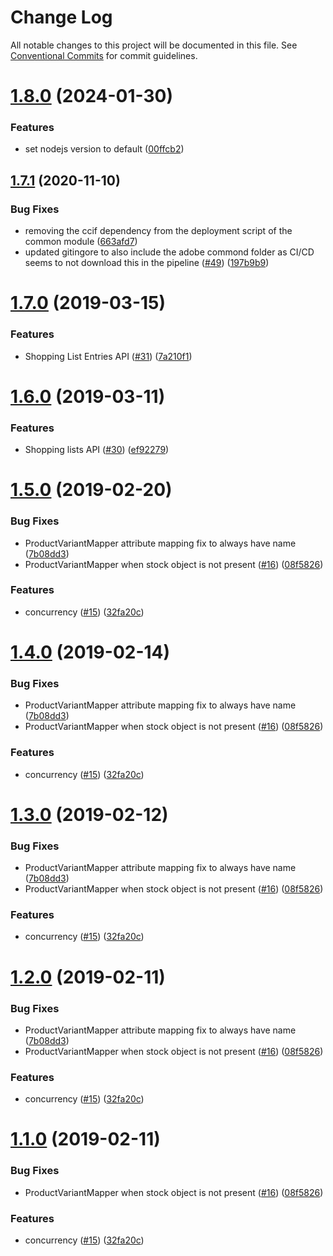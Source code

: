 # Change Log

All notable changes to this project will be documented in this file.
See [Conventional Commits](https://conventionalcommits.org) for commit guidelines.

# [1.8.0](https://github.com/diconium/commerce-cif-hybris/compare/@diconium/commerce-cif-hybris-common@1.7.1...@diconium/commerce-cif-hybris-common@1.8.0) (2024-01-30)


### Features

* set nodejs version to default ([00ffcb2](https://github.com/diconium/commerce-cif-hybris/commit/00ffcb287cefcbc89759c908aca581ee59aa5af7))





## [1.7.1](https://github.com/diconium/commerce-cif-hybris/compare/@diconium/commerce-cif-hybris-common@1.7.0...@diconium/commerce-cif-hybris-common@1.7.1) (2020-11-10)


### Bug Fixes

* removing the ccif dependency from the deployment script of the common module ([663afd7](https://github.com/diconium/commerce-cif-hybris/commit/663afd77db69dff927c46081a47c6892ce8e9b23))
* updated gitingore to also include the adobe commond folder as CI/CD seems to not download this in the pipeline ([#49](https://github.com/diconium/commerce-cif-hybris/issues/49)) ([197b9b9](https://github.com/diconium/commerce-cif-hybris/commit/197b9b929b2fa03028a8dbb26674de8a30377818))





# [1.7.0](https://github.com/diconium/commerce-cif-hybris/compare/@diconium/commerce-cif-hybris-common@1.6.0...@diconium/commerce-cif-hybris-common@1.7.0) (2019-03-15)


### Features

* Shopping List Entries API ([#31](https://github.com/diconium/commerce-cif-hybris/issues/31)) ([7a210f1](https://github.com/diconium/commerce-cif-hybris/commit/7a210f1))





# [1.6.0](https://github.com/diconium/commerce-cif-hybris/compare/@diconium/commerce-cif-hybris-common@1.5.0...@diconium/commerce-cif-hybris-common@1.6.0) (2019-03-11)


### Features

* Shopping lists API ([#30](https://github.com/diconium/commerce-cif-hybris/issues/30)) ([ef92279](https://github.com/diconium/commerce-cif-hybris/commit/ef92279))





# [1.5.0](https://github.com/diconium/commerce-cif-hybris/compare/@diconium/commerce-cif-hybris-common@1.0.1...@diconium/commerce-cif-hybris-common@1.5.0) (2019-02-20)


### Bug Fixes

* ProductVariantMapper attribute mapping fix to always have name ([7b08dd3](https://github.com/diconium/commerce-cif-hybris/commit/7b08dd3))
* ProductVariantMapper when stock object is not present ([#16](https://github.com/diconium/commerce-cif-hybris/issues/16)) ([08f5826](https://github.com/diconium/commerce-cif-hybris/commit/08f5826))


### Features

* concurrency ([#15](https://github.com/diconium/commerce-cif-hybris/issues/15)) ([32fa20c](https://github.com/diconium/commerce-cif-hybris/commit/32fa20c))





# [1.4.0](https://github.com/diconium/commerce-cif-hybris/compare/@diconium/commerce-cif-hybris-common@1.0.1...@diconium/commerce-cif-hybris-common@1.4.0) (2019-02-14)


### Bug Fixes

* ProductVariantMapper attribute mapping fix to always have name ([7b08dd3](https://github.com/diconium/commerce-cif-hybris/commit/7b08dd3))
* ProductVariantMapper when stock object is not present ([#16](https://github.com/diconium/commerce-cif-hybris/issues/16)) ([08f5826](https://github.com/diconium/commerce-cif-hybris/commit/08f5826))


### Features

* concurrency ([#15](https://github.com/diconium/commerce-cif-hybris/issues/15)) ([32fa20c](https://github.com/diconium/commerce-cif-hybris/commit/32fa20c))





# [1.3.0](https://github.com/diconium/commerce-cif-hybris/compare/@diconium/commerce-cif-hybris-common@1.0.1...@diconium/commerce-cif-hybris-common@1.3.0) (2019-02-12)


### Bug Fixes

* ProductVariantMapper attribute mapping fix to always have name ([7b08dd3](https://github.com/diconium/commerce-cif-hybris/commit/7b08dd3))
* ProductVariantMapper when stock object is not present ([#16](https://github.com/diconium/commerce-cif-hybris/issues/16)) ([08f5826](https://github.com/diconium/commerce-cif-hybris/commit/08f5826))


### Features

* concurrency ([#15](https://github.com/diconium/commerce-cif-hybris/issues/15)) ([32fa20c](https://github.com/diconium/commerce-cif-hybris/commit/32fa20c))





# [1.2.0](https://github.com/diconium/commerce-cif-hybris/compare/@diconium/commerce-cif-hybris-common@1.0.1...@diconium/commerce-cif-hybris-common@1.2.0) (2019-02-11)


### Bug Fixes

* ProductVariantMapper attribute mapping fix to always have name ([7b08dd3](https://github.com/diconium/commerce-cif-hybris/commit/7b08dd3))
* ProductVariantMapper when stock object is not present ([#16](https://github.com/diconium/commerce-cif-hybris/issues/16)) ([08f5826](https://github.com/diconium/commerce-cif-hybris/commit/08f5826))


### Features

* concurrency ([#15](https://github.com/diconium/commerce-cif-hybris/issues/15)) ([32fa20c](https://github.com/diconium/commerce-cif-hybris/commit/32fa20c))





# [1.1.0](https://github.com/diconium/commerce-cif-hybris/compare/@diconium/commerce-cif-hybris-common@1.0.1...@diconium/commerce-cif-hybris-common@1.1.0) (2019-02-11)


### Bug Fixes

* ProductVariantMapper when stock object is not present ([#16](https://github.com/diconium/commerce-cif-hybris/issues/16)) ([08f5826](https://github.com/diconium/commerce-cif-hybris/commit/08f5826))


### Features

* concurrency ([#15](https://github.com/diconium/commerce-cif-hybris/issues/15)) ([32fa20c](https://github.com/diconium/commerce-cif-hybris/commit/32fa20c))
